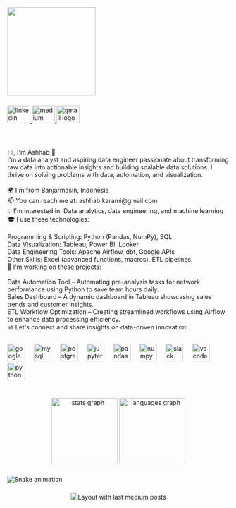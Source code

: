 <div align="left">
  <img height="200" src="https://avatars.githubusercontent.com/u/119929075?s=400&amp;u=51aeb93848de7091a1be46fa66df780220351f4f&amp;v=4"  />
</div>

###

<div align="left">
  <a href="https://www.linkedin.com/in/ashhab-karami/" target="_blank">
    <img src="https://raw.githubusercontent.com/maurodesouza/profile-readme-generator/master/src/assets/icons/social/linkedin/default.svg" width="52" height="40" alt="linkedin logo" />
  </a>
  <a href="https://medium.com/@ashhab.karami" target="_blank">
    <img src="https://raw.githubusercontent.com/maurodesouza/profile-readme-generator/master/src/assets/icons/social/medium/default.svg" width="52" height="40" alt="medium logo" />
  </a>
  <a href="mailto:ashhab.karami@gmail.com" target="_blank">
    <img src="https://raw.githubusercontent.com/maurodesouza/profile-readme-generator/master/src/assets/icons/social/gmail/default.svg" width="52" height="40" alt="gmail logo" />
  </a>
</div>


###

<br clear="both">

<p align="left">Hi, I'm Ashhab 👋<br>I'm a data analyst and aspiring data engineer passionate about transforming raw data into actionable insights and building scalable data solutions. I thrive on solving problems with data, automation, and visualization.<br><br>🌍 I'm from Banjarmasin, Indonesia<br>📫 You can reach me at: ashhab.karami@gmail.com<br>💡 I'm interested in: Data analytics, data engineering, and machine learning<br>🎓 I use these technologies:<br><br>Programming & Scripting: Python (Pandas, NumPy), SQL<br>Data Visualization: Tableau, Power BI, Looker<br>Data Engineering Tools: Apache Airflow, dbt, Google APIs<br>Other Skills: Excel (advanced functions, macros), ETL pipelines<br>🚀 I'm working on these projects:<br><br>Data Automation Tool – Automating pre-analysis tasks for network performance using Python to save team hours daily.<br>Sales Dashboard – A dynamic dashboard in Tableau showcasing sales trends and customer insights.<br>ETL Workflow Optimization – Creating streamlined workflows using Airflow to enhance data processing efficiency.<br>📊 Let's connect and share insights on data-driven innovation!</p>

###

<div align="left">
  <img src="https://cdn.jsdelivr.net/gh/devicons/devicon/icons/googlecloud/googlecloud-original.svg" height="40" alt="googlecloud logo"  />
  <img width="12" />
  <img src="https://cdn.jsdelivr.net/gh/devicons/devicon/icons/mysql/mysql-original.svg" height="40" alt="mysql logo"  />
  <img width="12" />
  <img src="https://cdn.jsdelivr.net/gh/devicons/devicon/icons/postgresql/postgresql-original.svg" height="40" alt="postgresql logo"  />
  <img width="12" />
  <img src="https://cdn.jsdelivr.net/gh/devicons/devicon/icons/jupyter/jupyter-original.svg" height="40" alt="jupyter logo"  />
  <img width="12" />
  <img src="https://cdn.jsdelivr.net/gh/devicons/devicon/icons/pandas/pandas-original.svg" height="40" alt="pandas logo"  />
  <img width="12" />
  <img src="https://cdn.jsdelivr.net/gh/devicons/devicon/icons/numpy/numpy-original.svg" height="40" alt="numpy logo"  />
  <img width="12" />
  <img src="https://cdn.jsdelivr.net/gh/devicons/devicon/icons/slack/slack-original.svg" height="40" alt="slack logo"  />
  <img width="12" />
  <img src="https://cdn.jsdelivr.net/gh/devicons/devicon/icons/vscode/vscode-original.svg" height="40" alt="vscode logo"  />
  <img width="12" />
  <img src="https://cdn.simpleicons.org/python/3776AB" height="40" alt="python logo"  />
</div>

###

<br clear="both">

<div align="center">
  <img src="https://github-readme-stats.vercel.app/api?username=ashhabk&hide_title=false&hide_rank=false&show_icons=true&include_all_commits=true&count_private=true&disable_animations=false&theme=dracula&locale=en&hide_border=false&order=1" height="150" alt="stats graph"  />
  <img src="https://github-readme-stats.vercel.app/api/top-langs?username=ashhabk&locale=en&hide_title=false&layout=compact&card_width=320&langs_count=5&theme=dracula&hide_border=false&order=2" height="150" alt="languages graph"  />
</div>

###

<img src="https://raw.githubusercontent.com/ashhabk/ashhabk/output/snake.svg" alt="Snake animation" />

###

<div align="center">
  <img src="https://github-read-medium-git-main.pahlevikun.vercel.app/latest?limit=4" alt="Layout with last medium posts"  />
</div>

